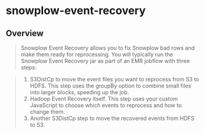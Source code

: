 # snowplow-event-recovery
## Overview
> Snowplow Event Recovery allows you to fix Snowplow bad rows and make them ready for reprocessing.
> You will typically run the Snowplow Event Recovery jar as part of an EMR jobflow with three steps:

> 1. S3DistCp to move the event files you want to reprocess from S3 to HDFS. This step uses the groupBy option to combine small files into larger blocks, speeding up the job.
> 2. Hadoop Event Recovery itself. This step uses your custom JavaScript to choose which events to reprocess and how to change them.
> 3. Another S3DistCp step to move the recovered events from HDFS to S3.
